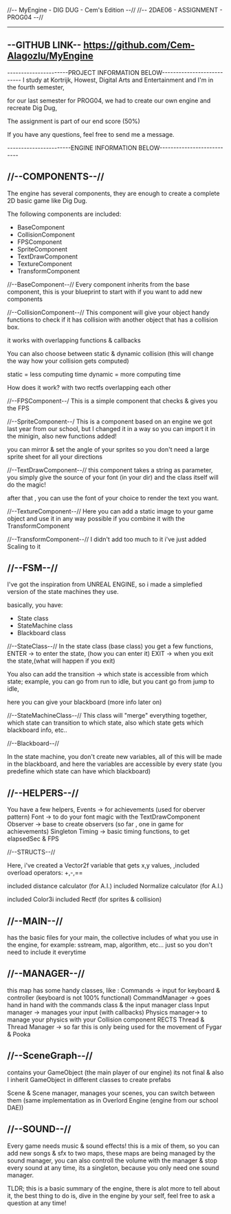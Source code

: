 //-- MyEngine - DIG DUG - Cem's Edition --//
//-- 2DAE06 - ASSIGNMENT - PROG04 --//

--------------------------------------------------------------------------
--GITHUB LINK--
https://github.com/Cem-Alagozlu/MyEngine
---------------

----------------------PROJECT INFORMATION BELOW---------------------------
I study at Kortrijk, Howest, Digital Arts and Entertainment and I'm in the
fourth semester, 

for our last semester for PROG04, we had to create our own engine and
recreate Dig Dug, 

The assignment is part of our end score (50%)

If you have any questions, feel free to send me a message. 




-----------------------ENGINE INFORMATION BELOW---------------------------

//--COMPONENTS--//
--------------------------------------------------------------------------

The engine has several components, they are enough to create 
a complete 2D basic game like Dig Dug.

The following components are included:
- BaseComponent
- CollisionComponent
- FPSComponent
- SpriteComponent
- TextDrawComponent
- TextureComponent
- TransformComponent

//--BaseComponent--//
Every component inherits from the base component, 
this is your blueprint to start with if you want to add new components


//--CollisionComponent--//
This component will give your object handy functions to check
if it has collision with another object that has a collision box.

it works with overlapping functions & callbacks

You can also choose between static & dynamic collision
(this will change the way how your collision gets computed)

static = less computing time
dynamic = more computing time

How does it work?
with two rectfs overlapping each other


//--FPSComponent--/
This is a simple component that checks & gives you the FPS 

//--SpriteComponent--/
This is a component based on an engine we got last year from our school, but I changed it 
in a way so you can import it in the minigin,
also new functions added! 

you can mirror & set the angle of your sprites so you don't need a large sprite sheet
for all your directions


//--TextDrawComponent--//
this component takes a string as parameter, you simply give the source of your font
(in your dir) and the class itself will do the magic! 

after that , you can use the font of your choice to render the text you want.


//--TextureComponent--//
Here you can add a static image to your game object and use it in any way possible 
if you combine it with the TransformComponent


//--TransformComponent--//
I didn't add too much to it
i've just added Scaling to it


//--FSM--//
--------------------------------------------------------------------------
I've got the inspiration from UNREAL ENGINE, so i made a
simplefied version of the state machines they use. 

basically, you have:
- State class
- StateMachine class
- Blackboard class


//--StateClass--//
In the state class (base class)
you get a few functions, 
ENTER	-> to enter the state, (how you can enter it)
EXIT	-> when you exit the state,(what will happen if you exit)

You also can add the transition
-> which state is accessible from which state;
example, you can go from run to idle, 
but you cant go from jump to idle, 

here you can give your blackboard (more info later on)

//--StateMachineClass--//
This class will "merge" everything together, 
which state can transition to which state,
also which state gets which blackboard info, etc..


//--Blackboard--//

In the state machine, you don't create new variables, 
all of this will be made in the blackboard, and here 
the variables are accessible by every state (you predefine which state can have which blackboard)

//--HELPERS--//
--------------------------------------------------------------------------
You have a few helpers, 
Events -> for achievements (used for oberver pattern)
Font -> to do your font magic with the TextDrawComponent
Observer -> base to create observers (so far , one in game for achievements)
Singleton
Timing -> basic timing functions, to get elapsedSec & FPS

//--STRUCTS--//

Here, i've created a Vector2f variable that gets x,y values, 
,included overload operators: +,-,==

included distance calculator (for A.I.)
included Normalize calculator (for A.I.)

included Color3i
included Rectf (for sprites & collision)


//--MAIN--//
--------------------------------------------------------------------------
has the basic files for your main, 
the collective includes of what you use in the engine, for example:
sstream, map, algorithm, etc... just so you don't need to include
it everytime

//--MANAGER--//
--------------------------------------------------------------------------
this map has some handy classes, 
like : 
Commands -> input for keyboard & controller (keyboard is not 100% functional)
CommandManager -> goes hand in hand with the commands class & the input manager class
Input manager -> manages your input (with callbacks)
Physics manager-> to manage your physics with your Collision component RECTS
Thread 
&
Thread Manager 
-> so far this is only being used for the movement of Fygar & Pooka


//--SceneGraph--//
--------------------------------------------------------------------------
contains your GameObject (the main player of our engine)
its not final & also I inherit GameObject in different classes to create
prefabs

Scene & Scene manager, manages your scenes, you can switch between them
(same implementation as in Overlord Engine (engine from our school DAE))

//--SOUND--//
--------------------------------------------------------------------------
Every game needs music & sound effects! this is a mix of them, so you can
add new songs & sfx to two maps, 
these maps are being managed by the sound manager, you can also controll 
the volume with the manager & stop every sound at any time,
its a singleton, because you only need one sound manager.

TLDR; this is a basic summary of the engine, there is alot more to tell about it,
the best thing to do is, dive in the engine by your self, feel free to ask a question at any time!


